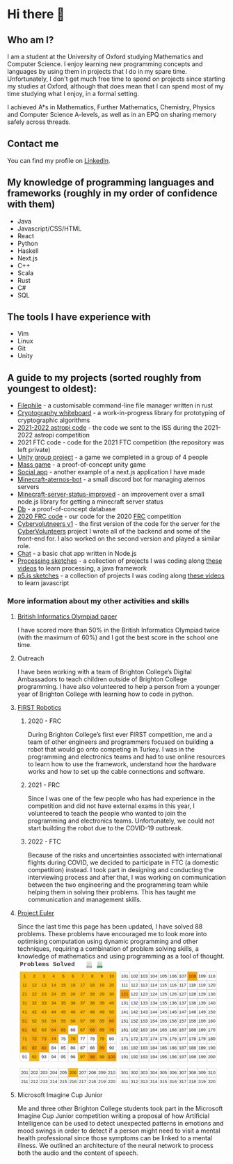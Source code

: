 

# Hi there 👋


## Who am I?

I am a student at the University of Oxford studying Mathematics and Computer Science. I enjoy learning new programming concepts and languages by using them in projects that I do in my spare time. Unfortunately, I don't get much free time to spend on projects since starting my studies at Oxford, although that does mean that I can spend most of my time studying what I enjoy, in a formal setting.

I achieved A*s in Mathematics, Further Mathematics, Chemistry, Physics and Computer Science A-levels, as well as in an EPQ on sharing memory safely across threads.

## Contact me

You can find my profile on [LinkedIn](https://www.linkedin.com/in/mikhail-nekrasov-398801237).


## My knowledge of programming languages and frameworks (roughly in my order of confidence with them)

-   Java
-   Javascript/CSS/HTML
-   React
-   Python
-   Haskell
-   Next.js
-   C++
-   Scala
-   Rust
-   C#
-   SQL

## The tools I have experience with

-   Vim
-   Linux
-   Git
-   Unity

## A guide to my projects (sorted roughly from youngest to oldest):

-   [Filephile](https://github.com/micnekr/filephile) - a customisable command-line file manager written in rust
-   [Cryptography whiteboard](https://github.com/micnekr/cryptography_whiteboard) - a work-in-progress library for prototyping of cryptographic algorithms
-   [2021-2022 astropi code](https://github.com/apollo-1845/Team-2) - the code we sent to the ISS during the 2021-2022 astropi competition
-   2021 FTC code - code for the 2021 FTC competition (the repository was left private)
-   [Unity group project](https://github.com/BC-Unity-Project-2022/Unity-Catastrophe-Island-Game-2022) - a game we completed in a group of 4 people
-   [Mass game](https://github.com/micnekr/mass_game) - a proof-of-concept unity game
-   [Social app](https://github.com/micnekr/social-app/) - another example of a next.js application I have made
-   [Minecraft-aternos-bot](https://github.com/micnekr/minecraft-aternos-bot) - a small discord bot for managing aternos servers
-   [Minecraft-server-status-improved](https://github.com/micnekr/minecraft-server-status-improved) - an improvement over a small node.js library for getting a minecraft server status
-   [Db](https://github.com/micnekr/db) - a proof-of-concept database
-   [2020 FRC code](https://github.com/brightonfrc/2020FRCCode-new) - our code for the 2020 [FRC](https://www.firstinspires.org/robotics/frc) competition
-   [Cybervolutneers v1](https://github.com/CyberVolunteers/Server-v1) - the first version of the code for the server for the [CyberVolunteers](https://cybervolunteers.org.uk/) project I wrote all of the backend and some of the front-end for. I also worked on the second version and played a similar role.
-   [Chat](https://github.com/micnekr/chat) - a basic chat app written in Node.js
-   [Processing sketches](https://github.com/micnekr/Processing-projects) - a collection of projects I was coding along [these videos](https://www.youtube.com/c/TheCodingTrain) to learn processing, a java framework
-   [p5.js sketches](https://github.com/micnekr/p5js) - a collection of projects I was coding along [these videos](https://www.youtube.com/c/TheCodingTrain) to learn javascript


### More information about my other activities and skills

1.  [British Informatics Olympiad paper](https://www.olympiad.org.uk/)

    I have scored more than 50% in the British Informatics Olympiad twice (with the maximum of 60%) and I got the best score in the school one time.

2.  Outreach

    I have been working with a team of Brighton College&rsquo;s Digital Ambassadors to teach children outside of Brighton College programming.
    I have also volunteered to help a person from a younger year of Brighton College with learning how to code in python.

3.  [FIRST Robotics](https://www.firstinspires.org/)

    1.  2020 - FRC
    
        During Brighton College&rsquo;s first ever FIRST competition, me and a team of other engineers and programmers focused on building a robot that would go onto competing in Turkey.
        I was in the programming and electronics teams and had to use online resources to learn how to use the framework, understand how the hardware works and how to set up the cable connections and software.
    
    2.  2021 - FRC
    
        Since I was one of the few people who has had experience in the competition and did not have external exams in this year, I volunteered to teach the people who wanted to join the programming and electronics teams. Unfortunately, we could not start building the robot due to the COVID-19 outbreak.
    
    3.  2022 - FTC
    
        Because of the risks and uncertainties associated with international flights during COVID, we decided to participate in FTC (a domestic competition) instead. I took part in designing and conducting the interviewing process and after that, I was working on communication between the two engineering and the programming team while helping them in solving their problems. This has taught me communication and management skills.

4.  [Project Euler](https://projecteuler.net/about)

    Since the last time this page has been updated, I have solved 88 problems. These problems have encouraged me to look more into optimising computation using dynamic programming and other techniques, requiring a combination of problem solving skills, a knowledge of mathematics and using programming as a tool of thought.
    ![img](project_euler_grid.png)

5.  Microsoft Imagine Cup Junior

    Me and three other Brighton College students took part in the Microsoft Imagine Cup Junior competition writing a proposal of how Artificial Intelligence can be used to detect unexpected patterns in emotions and mood swings in order to detect if a person might need to visit a mental health professional since those symptoms can be linked to a mental illness. We outlined an architecture of the neural network to process both the audio and the content of speech.

